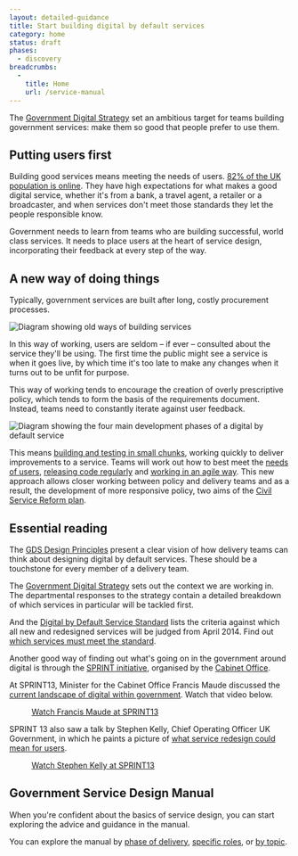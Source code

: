 ```yaml
---
layout: detailed-guidance
title: Start building digital by default services
category: home
status: draft
phases:
  - discovery
breadcrumbs:
  -
    title: Home
    url: /service-manual
---
```


The [Government Digital Strategy](/digitalstrategy) set an ambitious target for teams building government services: make them so good that people prefer to use them.

## Putting users first

Building good services means meeting the needs of users. [82% of the UK population is online](http://publications.cabinetoffice.gov.uk/digital/research/#uk-digital-landscape). They have high expectations for what makes a good digital service, whether it's from a bank, a travel agent, a retailer or a broadcaster, and when services don't meet those standards they let the people responsible know.

Government needs to learn from teams who are building successful, world class services. It needs to place users at the heart of service design, incorporating their feedback at every step of the way.

## A new way of doing things

Typically, government services are built after long, costly procurement processes.

<img src="/service-manual/assets/images/old-way.png" alt="Diagram showing old ways of building services" />

In this way of working, users are seldom – if ever – consulted about the service they'll be using. The first time the public might see a service is when it goes live, by which time it's too late to make any changes when it turns out to be unfit for purpose.

This way of working tends to encourage the creation of overly prescriptive policy, which tends to form the basis of the requirements document. Instead, teams need to constantly iterate against user feedback.

<img src="/service-manual/assets/images/DBD_Graph.jpg" alt="Diagram showing the four main development phases of a digital by default service" />

This means [building and testing in small chunks](/service-manual/agile), working quickly to deliver improvements to a service. Teams will work out how to best meet the [needs of users](/service-manual/users/user-needs.html), [releasing code regularly](/service-manual/making-software/release-strategies.html) and [working in an agile way](/service-manual/agile). This new approach allows closer working between policy and delivery teams and as a result, the development of more responsive policy, two aims of the [Civil Service Reform plan](http://www.civilservice.gov.uk/wp-content/uploads/2012/06/Civil-Service-Reform-Plan-acc-final.pdf).

## Essential reading

The [GDS Design Principles](/designprinciples) present a clear vision of how delivery teams can think about designing digital by default services. These should be a touchstone for every member of a delivery team.

The [Government Digital Strategy](/digitalstrategy) sets out the context we are working in. The departmental responses to the strategy contain a detailed breakdown of which services in particular will be tackled first.

And the [Digital by Default Service Standard](/service-manual/digital-by-default) lists the criteria against which all new and redesigned services will be judged from April 2014. Find out [which services must meet the standard](/service-manual/digital-by-default/scope-of-the-standard.html).

Another good way of finding out what's going on in the government around digital is through the [SPRINT initiative](http://digital.cabinetoffice.gov.uk/sprint-13/), organised by the [Cabinet Office](/government/organisations/cabinet-office).

At SPRINT13, Minister for the Cabinet Office Francis Maude discussed the [current landscape of digital within government](http://www.youtube.com/watch?v=pa07ltj4K4w). Watch that video below.

<figure class="media-player-wrapper video">
  <a href="https://www.youtube.com/watch?v=pa07ltj4K4w">Watch Francis Maude at SPRINT13</a>
</figure>

SPRINT 13 also saw a talk by Stephen Kelly, Chief Operating Officer UK Government, in which he paints a picture of [what service redesign could mean for users](http://www.youtube.com/watch?v=X1A8cg__LpM).

<figure class="media-player-wrapper video">
  <a href="https://www.youtube.com/watch?v=X1A8cg__LpM">Watch Stephen Kelly at SPRINT13</a>
</figure>

## Government Service Design Manual

When you're confident about the basics of service design, you can start exploring the advice and guidance in the manual.

You can explore the manual by [phase of delivery](/service-manual/phases), [specific roles](/service-manual), or [by topic](/service-manual/browse).
